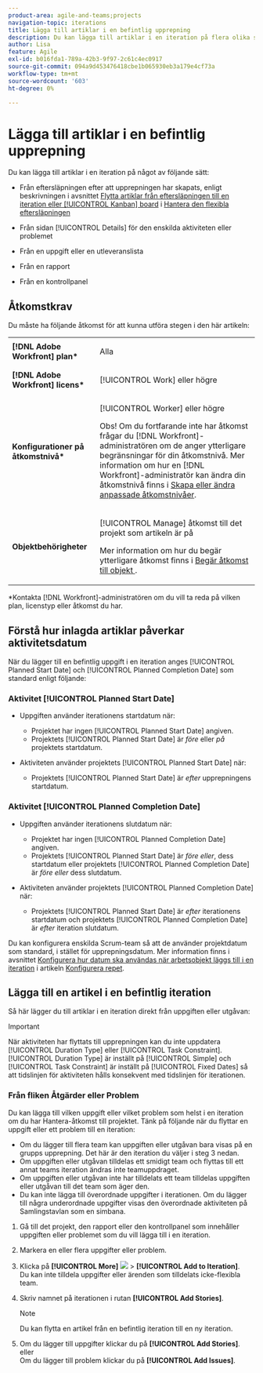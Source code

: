 ```yaml
---
product-area: agile-and-teams;projects
navigation-topic: iterations
title: Lägga till artiklar i en befintlig upprepning
description: Du kan lägga till artiklar i en iteration på flera olika sätt.
author: Lisa
feature: Agile
exl-id: b016fda1-789a-42b3-9f97-2c61c4ec0917
source-git-commit: 094a9d453476418cbe1b065930eb3a179e4cf73a
workflow-type: tm+mt
source-wordcount: '603'
ht-degree: 0%

---
```


# Lägga till artiklar i en befintlig upprepning

Du kan lägga till artiklar i en iteration på något av följande sätt:

* Från eftersläpningen efter att upprepningen har skapats, enligt beskrivningen i avsnittet [Flytta artiklar från eftersläpningen till en iteration eller [!UICONTROL Kanban] board](../../../agile/work-in-an-agile-environment/manage-the-agile-backlog.md#moving-stories-from-the-backlog) i [Hantera den flexibla eftersläpningen](../../../agile/work-in-an-agile-environment/manage-the-agile-backlog.md)

* Från sidan [!UICONTROL Details] för den enskilda aktiviteten eller problemet
* Från en uppgift eller en utleveranslista
* Från en rapport
* Från en kontrollpanel

## Åtkomstkrav

Du måste ha följande åtkomst för att kunna utföra stegen i den här artikeln:

<table style="table-layout:auto"> 
 <col> 
 <col> 
 <tbody> 
  <tr> 
   <td role="rowheader"><strong>[!DNL Adobe Workfront] plan*</strong></td> 
   <td> <p>Alla</p> </td> 
  </tr> 
  <tr> 
   <td role="rowheader"><strong>[!DNL Adobe Workfront] licens*</strong></td> 
   <td> <p>[!UICONTROL Work] eller högre</p> </td> 
  </tr> 
  <tr> 
   <td role="rowheader"><strong>Konfigurationer på åtkomstnivå*</strong></td> 
   <td> <p>[!UICONTROL Worker] eller högre</p> <p>Obs! Om du fortfarande inte har åtkomst frågar du [!DNL Workfront]-administratören om de anger ytterligare begränsningar för din åtkomstnivå. Mer information om hur en [!DNL Workfront]-administratör kan ändra din åtkomstnivå finns i <a href="../../../administration-and-setup/add-users/configure-and-grant-access/create-modify-access-levels.md" class="MCXref xref">Skapa eller ändra anpassade åtkomstnivåer</a>.</p> </td> 
  </tr> 
  <tr> 
   <td role="rowheader"><strong>Objektbehörigheter</strong></td> 
   <td> <p>[!UICONTROL Manage] åtkomst till det projekt som artikeln är på</p> <p>Mer information om hur du begär ytterligare åtkomst finns i <a href="../../../workfront-basics/grant-and-request-access-to-objects/request-access.md" class="MCXref xref">Begär åtkomst till objekt </a>.</p> </td> 
  </tr> 
 </tbody> 
</table>

&#42;Kontakta [!DNL Workfront]-administratören om du vill ta reda på vilken plan, licenstyp eller åtkomst du har.

## Förstå hur inlagda artiklar påverkar aktivitetsdatum

När du lägger till en befintlig uppgift i en iteration anges [!UICONTROL Planned Start Date] och [!UICONTROL Planned Completion Date] som standard enligt följande:

### Aktivitet [!UICONTROL Planned Start Date]

* Uppgiften använder iterationens startdatum när:

   * Projektet har ingen [!UICONTROL Planned Start Date] angiven.
   * Projektets [!UICONTROL Planned Start Date] är *före* eller *på* projektets startdatum.

* Aktiviteten använder projektets [!UICONTROL Planned Start Date] när:

   * Projektets [!UICONTROL Planned Start Date] är *efter* upprepningens startdatum.

### Aktivitet [!UICONTROL Planned Completion Date]

* Uppgiften använder iterationens slutdatum när:

   * Projektet har ingen [!UICONTROL Planned Completion Date] angiven.
   * Projektets [!UICONTROL Planned Start Date] är *före eller*, dess startdatum eller projektets [!UICONTROL Planned Completion Date] är *före eller* dess slutdatum.

* Aktiviteten använder projektets [!UICONTROL Planned Completion Date] när:

   * Projektets [!UICONTROL Planned Start Date] är *efter* iterationens startdatum och projektets [!UICONTROL Planned Completion Date] är *efter* iteration slutdatum.

Du kan konfigurera enskilda Scrum-team så att de använder projektdatum som standard, i stället för upprepningsdatum. Mer information finns i avsnittet [Konfigurera hur datum ska användas när arbetsobjekt läggs till i en iteration](../../../agile/get-started-with-agile-in-workfront/configure-scrum.md#configur5) i artikeln [Konfigurera repet](../../../agile/get-started-with-agile-in-workfront/configure-scrum.md).

## Lägga till en artikel i en befintlig iteration

Så här lägger du till artiklar i en iteration direkt från uppgiften eller utgåvan:

>[!IMPORTANT]
>
>När aktiviteten har flyttats till upprepningen kan du inte uppdatera [!UICONTROL Duration Type] eller [!UICONTROL Task Constraint]. [!UICONTROL Duration Type] är inställt på [!UICONTROL Simple] och [!UICONTROL Task Constraint] är inställt på [!UICONTROL Fixed Dates] så att tidslinjen för aktiviteten hålls konsekvent med tidslinjen för iterationen.

### Från fliken Åtgärder eller Problem

Du kan lägga till vilken uppgift eller vilket problem som helst i en iteration om du har Hantera-åtkomst till projektet. Tänk på följande när du flyttar en uppgift eller ett problem till en iteration:

* Om du lägger till flera team kan uppgiften eller utgåvan bara visas på en grupps upprepning. Det här är den iteration du väljer i steg 3 nedan.
* Om uppgiften eller utgåvan tilldelas ett smidigt team och flyttas till ett annat teams iteration ändras inte teamuppdraget.
* Om uppgiften eller utgåvan inte har tilldelats ett team tilldelas uppgiften eller utgåvan till det team som äger den.
* Du kan inte lägga till överordnade uppgifter i iterationen. Om du lägger till några underordnade uppgifter visas den överordnade aktiviteten på Samlingstavlan som en simbana.

1. Gå till det projekt, den rapport eller den kontrollpanel som innehåller uppgiften eller problemet som du vill lägga till i en iteration.
1. Markera en eller flera uppgifter eller problem.
1. Klicka på **[!UICONTROL More]** ![](assets/more-icon.png) > **[!UICONTROL Add to Iteration]**.\
   Du kan inte tilldela uppgifter eller ärenden som tilldelats icke-flexibla team.

1. Skriv namnet på iterationen i rutan **[!UICONTROL Add Stories]**.

   >[!NOTE]
   >
   >Du kan flytta en artikel från en befintlig iteration till en ny iteration.

1. Om du lägger till uppgifter klickar du på **[!UICONTROL Add Stories]**.\
   eller\
   Om du lägger till problem klickar du på **[!UICONTROL Add Issues]**.
